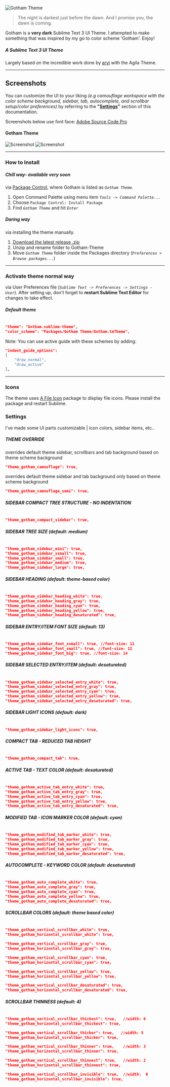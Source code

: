 ![Gotham Theme](http://i.imgur.com/AwnUwx9.png)
> The night is darkest just before the dawn. And I promise you, the dawn is coming.

Gotham is a **very dark** Sublime Text 3 UI Theme. I attempted to make something that was inspired by my go to color scheme 'Gotham'. Enjoy!

##### A Sublime Text 3 UI Theme

Largely based on the incredible work done by [arvi](https://github.com/arvi/Agila-Theme) with the Agila Theme.

***
## Screenshots
You can customize the UI to your liking _(e.g camouflage workspace with the color scheme background, sidebar, tab, autocomplete, and scrollbar setup/color preferences)_ by referring to the **"[Settings](#settings)"** section of this documentation.

Screenshots below use font face: [Adobe Source Code Pro](https://github.com/adobe-fonts/source-code-pro)

#### Gotham Theme
![Screenshot](http://i.imgur.com/xAqgz61.png)
![Screenshot](http://i.imgur.com/VLXf1q0.png)

---

### How to Install

##### *Chill* way- available very soon
via [Package Control](https://packagecontrol.io/), where Gotham is listed as *`Gotham Theme`*.

1. Open Command Palette using menu item *`Tools -> Command Palette...`*
2. Choose `Package Control: Install Package`
3. Find *`Gotham Theme`* and hit *`Enter`*

##### *Daring* way
via installing the theme manually.

1. [Download the latest release .zip](https://github.com/9sevendesign/Gotham-Theme/releases)
2. Unzip and rename folder to Gotham-Theme
3. Move *`Gotham Theme`* folder inside the Packages directory (*`Preferences > Browse packages...`*)

---

### Activate theme normal way
via User Preferences file (*`Sublime Text -> Preferences -> Settings - User`*). After setting up,
don't forget to **restart Sublime Text Editor** for changes to take effect.

##### Default theme
#
```json
"theme": "Gotham.sublime-theme",
"color_scheme": "Packages/Gotham Theme/Gotham.tmTheme",
```
Note: You can use active guide with these schemes by adding:
```json
"indent_guide_options":
[
    "draw_normal",
    "draw_active"
],
```

---

### Icons
The theme uses [A File Icon](https://github.com/ihodev/a-file-icon) package to display file icons. Please install the package and restart Sublime.

### Settings
I've made some UI parts customizable | icon colors, sidebar items, etc..

##### THEME OVERRIDE
overrides default theme sidebar, scrollbars and tab background based on theme scheme background
```json
"theme_gotham_camouflage": true,
```
overrides default theme sidebar and tab background only based on theme scheme background
```json
"theme_gotham_camouflage_semi": true,
```

##### SIDEBAR COMPACT TREE STRUCTURE - NO INDENTATION
#
```json
"theme_gotham_compact_sidebar": true,
```

##### SIDEBAR TREE SIZE (default: medium)
#
```json
"theme_gotham_sidebar_mini": true,
"theme_gotham_sidebar_xsmall": true,
"theme_gotham_sidebar_small": true,
"theme_gotham_sidebar_medium": true,
"theme_gotham_sidebar_large": true,
```

##### SIDEBAR HEADING (default: theme-based color)
#
```json
"theme_gotham_sidebar_heading_white": true,
"theme_gotham_sidebar_heading_gray": true,
"theme_gotham_sidebar_heading_cyan": true,
"theme_gotham_sidebar_heading_yellow": true,
"theme_gotham_sidebar_heading_desaturated": true,
```

##### SIDEBAR ENTRY/ITEM FONT SIZE (default: 13)
#
```json
"theme_gotham_sidebar_font_xsmall": true, //font-size: 11
"theme_gotham_sidebar_font_small": true, //font-size: 12
"theme_gotham_sidebar_font_big": true, //font-size: 14
```

##### SIDEBAR SELECTED ENTRY/ITEM (default: desaturated)
#
```json
"theme_gotham_sidebar_selected_entry_white": true,
"theme_gotham_sidebar_selected_entry_gray": true,
"theme_gotham_sidebar_selected_entry_cyan": true,
"theme_gotham_sidebar_selected_entry_yellow": true,
"theme_gotham_sidebar_selected_entry_desaturated": true,
```

##### SIDEBAR LIGHT ICONS (default: dark)
#
```json
"theme_gotham_sidebar_light_icons": true,
```

##### COMPACT TAB - REDUCED TAB HEIGHT
#
```json
"theme_gotham_compact_tab": true,
```

##### ACTIVE TAB - TEXT COLOR (default: desaturated)
#
```json
"theme_gotham_active_tab_entry_white": true,
"theme_gotham_active_tab_entry_gray": true,
"theme_gotham_active_tab_entry_cyan": true,
"theme_gotham_active_tab_entry_yellow": true,
"theme_gotham_active_tab_entry_desaturated": true,
```

##### MODIFIED TAB - ICON MARKER COLOR (default: cyan)
#
```json
"theme_gotham_modified_tab_marker_white": true,
"theme_gotham_modified_tab_marker_gray": true,
"theme_gotham_modified_tab_marker_cyan": true,
"theme_gotham_modified_tab_marker_yellow": true,
"theme_gotham_modified_tab_marker_desaturated": true,
```

##### AUTOCOMPLETE - KEYWORD COLOR (default: desaturated)
#
```json
"theme_gotham_auto_complete_white": true,
"theme_gotham_auto_complete_gray": true,
"theme_gotham_auto_complete_cyan": true,
"theme_gotham_auto_complete_yellow": true,
"theme_gotham_auto_complete_desaturated": true,
```

##### SCROLLBAR COLORS (default: theme based color)
#
```json
"theme_gotham_vertical_scrollbar_white": true,
"theme_gotham_horizontal_scrollbar_white": true,

"theme_gotham_vertical_scrollbar_gray": true,
"theme_gotham_horizontal_scrollbar_gray": true,

"theme_gotham_vertical_scrollbar_cyan": true,
"theme_gotham_horizontal_scrollbar_cyan": true,

"theme_gotham_vertical_scrollbar_yellow": true,
"theme_gotham_horizontal_scrollbar_yellow": true,

"theme_gotham_vertical_scrollbar_desaturated": true,
"theme_gotham_horizontal_scrollbar_desaturated": true,
```

##### SCROLLBAR THINNESS (default: 4)
#
```json
"theme_gotham_vertical_scrollbar_thickest": true,   //width: 6
"theme_gotham_horizontal_scrollbar_thickest": true,

"theme_gotham_vertical_scrollbar_thicker": true,   //width: 5
"theme_gotham_horizontal_scrollbar_thicker": true,

"theme_gotham_vertical_scrollbar_thinner": true,    //width: 3
"theme_gotham_horizontal_scrollbar_thinner": true,

"theme_gotham_vertical_scrollbar_thinnest": true,   //width: 2
"theme_gotham_horizontal_scrollbar_thinnest": true,

"theme_gotham_vertical_scrollbar_invisible": true,  //width:  0
"theme_gotham_horizontal_scrollbar_invisible": true,
```
